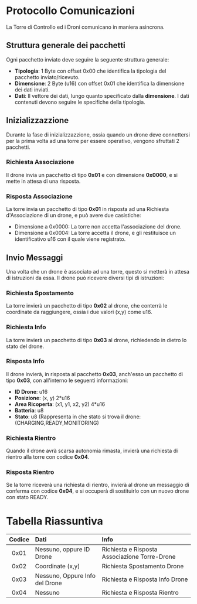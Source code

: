 # Protocollo Comunicazioni
La Torre di Controllo ed i Droni comunicano in maniera asincrona.
## Struttura generale dei pacchetti
Ogni pacchetto inviato deve seguire la seguente struttura generale:
- **Tipologia**: 1 Byte con offset 0x00 che identifica la tipologia del pacchetto inviato/ricevuto.
- **Dimensione**: 2 Byte (u16) con offset 0x01 che identifica la dimensione dei dati inviati.
- **Dati**: Il vettore dei dati, lungo quanto specificato dalla **dimensione**. I dati contenuti devono seguire le specifiche della tipologia.

## Inizializzazzione
Durante la fase di inizializzazzione, ossia quando un drone deve connettersi per la prima volta ad una torre per essere operativo, vengono sfruttati 2 pacchetti.
### Richiesta Associazione
Il drone invia un pacchetto di tipo **0x01** e con dimensione **0x0000**, e si mette in attesa di una risposta.
### Risposta Associazione
La torre invia un pacchetto di tipo **0x01** in risposta ad una Richiesta d'Associazione di un drone, e può avere due casistiche:
- Dimensione a 0x0000: La torre non accetta l'associazione del drone.
- Dimensione a 0x0004: La torre accetta il drone, e gli restituisce un identificativo u16 con il quale viene registrato.

## Invio Messaggi
Una volta che un drone è associato ad una torre, questo si metterà in attesa di istruzioni da essa.
Il drone può ricevere diversi tipi di istruzioni:
### Richiesta Spostamento
La torre invierà un pacchetto di tipo **0x02** al drone, che conterrà le coordinate da raggiungere, ossia i due valori (x,y) come u16.
### Richiesta Info
La torre invierà un pacchetto di tipo **0x03** al drone, richiedendo in dietro lo stato del drone.
### Risposta Info
Il drone invierà, in risposta al pacchetto **0x03**, anch'esso un pacchetto di tipo **0x03**, con all'interno le seguenti informazioni:
- **ID Drone**: u16
- **Posizione**: (x, y) 2*u16
- **Area Ricoperta**: (x1, y1, x2, y2) 4*u16
- **Batteria**: u8
- **Stato**: u8 (Rappresenta in che stato si trova il drone: (CHARGING,READY,MONITORING)

### Richiesta Rientro
Quando il drone avrà scarsa autonomia rimasta, invierà una richiesta di rientro alla torre con codice **0x04**.
### Risposta Rientro
Se la torre riceverà una richiesta di rientro, invierà al drone un messaggio di conferma con codice **0x04**, e si occuperà di sostituirlo con un nuovo drone con stato READY.

# Tabella Riassuntiva

| Codice | Dati | Info |
|:------:|:-----|:-----|
|0x01|Nessuno, oppure ID Drone|Richiesta e Risposta Associazione Torre-Drone|
|0x02|Coordinate (x,y)|Richiesta Spostamento Drone|
|0x03|Nessuno, Oppure Info del Drone|Richiesta e Risposta Info Drone|
|0x04|Nessuno|Richiesta e Risposta Rientro|
